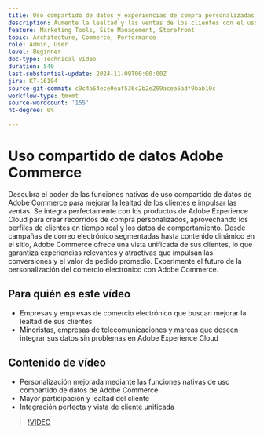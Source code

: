 ```yaml
---
title: Uso compartido de datos y experiencias de compra personalizadas
description: Aumente la lealtad y las ventas de los clientes con el uso compartido nativo de datos de Adobe Commerce, lo que permite experiencias de compra personalizadas e integración de datos sin problemas.
feature: Marketing Tools, Site Management, Storefront
topic: Architecture, Commerce, Performance
role: Admin, User
level: Beginner
doc-type: Technical Video
duration: 540
last-substantial-update: 2024-11-09T00:00:00Z
jira: KT-16194
source-git-commit: c9c4a64ece0eaf536c2b2e299acea6adf9bab10c
workflow-type: tm+mt
source-wordcount: '155'
ht-degree: 0%

---
```



# Uso compartido de datos Adobe Commerce

Descubra el poder de las funciones nativas de uso compartido de datos de Adobe Commerce para mejorar la lealtad de los clientes e impulsar las ventas.
Se integra perfectamente con los productos de Adobe Experience Cloud para crear recorridos de compra personalizados, aprovechando los perfiles de clientes en tiempo real y los datos de comportamiento. Desde campañas de correo electrónico segmentadas hasta contenido dinámico en el sitio, Adobe Commerce ofrece una vista unificada de sus clientes, lo que garantiza experiencias relevantes y atractivas que impulsan las conversiones y el valor de pedido promedio. Experimente el futuro de la personalización del comercio electrónico con Adobe Commerce.

## Para quién es este vídeo

- Empresas y empresas de comercio electrónico que buscan mejorar la lealtad de sus clientes
- Minoristas, empresas de telecomunicaciones y marcas que deseen integrar sus datos sin problemas en Adobe Experience Cloud

## Contenido de vídeo

- Personalización mejorada mediante las funciones nativas de uso compartido de datos de Adobe Commerce
- Mayor participación y lealtad del cliente
- Integración perfecta y vista de cliente unificada

>[!VIDEO](https://video.tv.adobe.com/v/3433568?learn=on)
